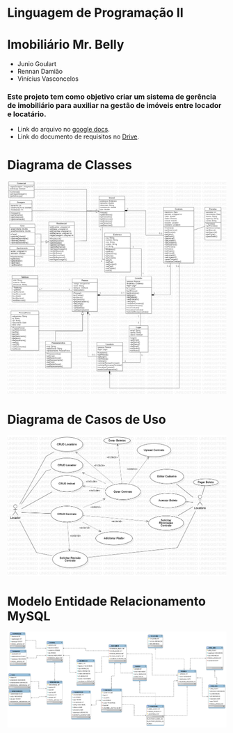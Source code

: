 # Linguagem de Programação II
# Imobiliário Mr. Belly
- Junio Goulart
- Rennan Damião
- Vinícius Vasconcelos

### Este projeto tem como objetivo criar um sistema de gerência de imobiliário para auxiliar na gestão de imóveis entre locador e locatário.

* Link do arquivo no [google docs](https://docs.google.com/document/d/1ik4fivwwjWVcqlX4ShgWJ-5hmGkP3wmwOtMJb8yLZpY/edit?usp=sharing).
* Link do documento de requisitos no [Drive](https://1drv.ms/u/s!AhYIqFHI7Enm1E9TbQPZz6k-ju8C?e=5ERvVZ).

# Diagrama de Classes
![img diagrama de classes](https://github.com/Imobiliario-MrBelly/LP2/blob/main/Documentation/Diagrams/ClassDiagram.jpg)

# Diagrama de Casos de Uso
![img diagrama de casos de uso](https://github.com/Imobiliario-MrBelly/LP2/blob/main/Documentation/Diagrams/UseCaseDiagram.jpg)

# Modelo Entidade Relacionamento MySQL
![img mer](https://github.com/Imobiliario-MrBelly/LP2/blob/main/Projeto%20Mr.Belly/server/database/diagram.png)
